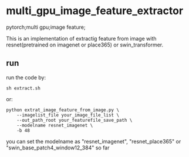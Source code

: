 # multi_gpu_image_feature_extractor
pytorch;multi gpu;image feature;

This is an implementation of extractig feature from image with resnet(pretrained on imagenet or place365) or swin_transformer.

## run
run the code by:
```
sh extract.sh
```
or:
```
python extrat_image_feature_from_image.py \
    --imagelist_file your_image_file_list \
    --out_path_root your_featurefile_save_path \
    --modelname resnet_imagenet \
    -b 48
```
you can set the modelname as "resnet_imagenet", "resnet_place365" or "swin_base_patch4_window12_384" so far

